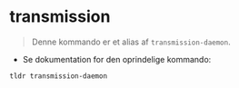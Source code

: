 # transmission

> Denne kommando er et alias af `transmission-daemon`.

- Se dokumentation for den oprindelige kommando:

`tldr transmission-daemon`
